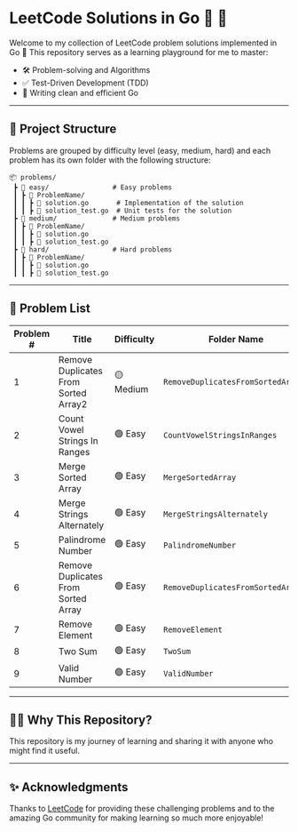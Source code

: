 # LeetCode Solutions in Go 🐹 🎉

Welcome to my collection of LeetCode problem solutions implemented in Go 🚀
This repository serves as a learning playground for me to master:

- 🛠️ Problem-solving and Algorithms
- ✅ Test-Driven Development (TDD)
- 📖 Writing clean and efficient Go

---

## 📂 Project Structure

Problems are grouped by difficulty level (easy, medium, hard) and each problem has its own folder with the following structure:

```plaintext
📦 problems/
 ┣ 📂 easy/                # Easy problems
 ┃ ┣ 📂 ProblemName/
 ┃ ┃ ┣ 📄 solution.go       # Implementation of the solution
 ┃ ┃ ┣ 📄 solution_test.go  # Unit tests for the solution
 ┣ 📂 medium/              # Medium problems
 ┃ ┣ 📂 ProblemName/
 ┃ ┃ ┣ 📄 solution.go
 ┃ ┃ ┣ 📄 solution_test.go
 ┣ 📂 hard/                # Hard problems
 ┃ ┣ 📂 ProblemName/
 ┃ ┃ ┣ 📄 solution.go
 ┃ ┃ ┣ 📄 solution_test.go
```

---

## 📜 Problem List

| Problem # | Title                                  | Difficulty                 | Folder Name                      |
|-----------|----------------------------------------|----------------------------|----------------------------------|
| 1         | Remove Duplicates From Sorted Array2 | 🟡 Medium | `RemoveDuplicatesFromSortedArray2` |
| 2         | Count Vowel Strings In Ranges | 🟢 Easy | `CountVowelStringsInRanges` |
| 3         | Merge Sorted Array | 🟢 Easy | `MergeSortedArray` |
| 4         | Merge Strings Alternately | 🟢 Easy | `MergeStringsAlternately` |
| 5         | Palindrome Number | 🟢 Easy | `PalindromeNumber` |
| 6         | Remove Duplicates From Sorted Array | 🟢 Easy | `RemoveDuplicatesFromSortedArray` |
| 7         | Remove Element | 🟢 Easy | `RemoveElement` |
| 8         | Two Sum | 🟢 Easy | `TwoSum` |
| 9         | Valid Number | 🟢 Easy | `ValidNumber` |

---

## 👨‍💻 Why This Repository?

This repository is my journey of learning and sharing it with anyone who might find it useful.

---

## ✨ Acknowledgments

Thanks to [LeetCode](https://leetcode.com/) for providing these challenging problems and to the amazing Go community for making learning so much more enjoyable!
